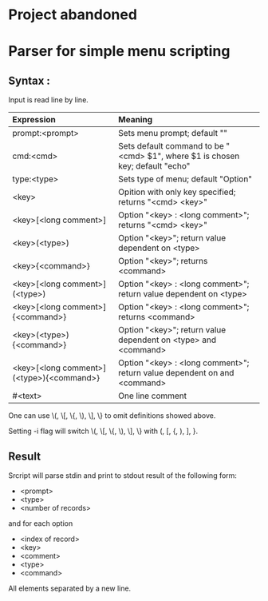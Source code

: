 # Project abandoned

# Parser for simple menu scripting
## Syntax :
Input is read line by line.

|Expression| Meaning |
|:--------------|:-----------------------|
|prompt:\<prompt> | Sets menu prompt; default ""|
|cmd:\<cmd> | Sets default command to be "\<cmd> $1", where $1 is chosen key; default "echo"|
|type:\<type> | Sets type of menu; default "Option"|
|\<key> | Opition with only key specified; returns "\<cmd> \<key>"|
|\<key>\[\<long comment>] | Option "\<key> : \<long comment>"; returns "\<cmd> \<key>"|
|\<key>(\<type>) | Option "\<key>"; return value dependent on \<type>|
|\<key>{\<command>} | Option "\<key>"; returns \<command>|
|\<key>\[\<long comment>](\<type>) | Option "\<key> : \<long comment>"; return value dependent on \<type>|
|\<key>\[\<long comment>]{\<command>} | Option "\<key> : \<long comment>"; returns \<command>|
|\<key>(\<type>){\<command>} | Option "\<key>"; return value dependent on \<type> and \<command>|
|\<key>\[\<long comment>](\<type>){\<command>} | Option "\<key> : \<long comment>"; return value dependent on <type> and \<command>|
|#\<text> | One line comment|

One can use \\(, \\\[, \\{, \\), \\\], \\} to omit definitions showed above.

Setting -i flag will switch \\(, \\\[, \\{, \\), \\\], \\} with (, \[, {, ), \], }.

## Result
Srcript will parse stdin and print to stdout result of the following form:
  + \<prompt>
  + \<type>
  + \<number of records>
  
and for each option
  + \<index of record>
  + \<key>
  + \<comment>
  + \<type>
  + \<command>
  
All elements separated by a new line.
